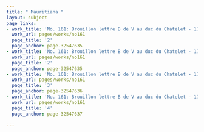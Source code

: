 ```yaml
---
title: " Mauritiana "
layout: subject
page_links:
- work_title: 'No. 161: Brouillon lettre B de V au duc du Chatelet - 1781/07/30'
  work_url: pages/works/no161
  page_title: '2'
  page_anchor: page-32547635
- work_title: 'No. 161: Brouillon lettre B de V au duc du Chatelet - 1781/07/30'
  work_url: pages/works/no161
  page_title: '2'
  page_anchor: page-32547635
- work_title: 'No. 161: Brouillon lettre B de V au duc du Chatelet - 1781/07/30'
  work_url: pages/works/no161
  page_title: '3'
  page_anchor: page-32547636
- work_title: 'No. 161: Brouillon lettre B de V au duc du Chatelet - 1781/07/30'
  work_url: pages/works/no161
  page_title: '4'
  page_anchor: page-32547637

---
```

